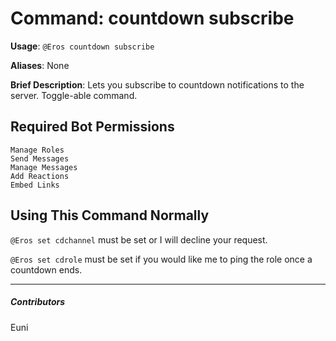 # Command: countdown subscribe


**Usage**: `@Eros countdown subscribe `

**Aliases**: None

**Brief Description**: Lets you subscribe to countdown notifications to the server. Toggle-able command.



## Required Bot Permissions

```
Manage Roles
Send Messages
Manage Messages
Add Reactions
Embed Links
```

## Using This Command Normally


`@Eros set cdchannel` must be set or I will decline your request.

`@Eros set cdrole` must be set if you would like me to ping the role once a countdown ends.


---

##### Contributors


Euni
